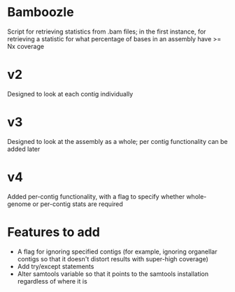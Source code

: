 # Bamboozle

Script for retrieving statistics from .bam files; in the first instance, for retrieving a statistic for what
percentage of bases in an assembly have >= Nx coverage

# v2

Designed to look at each contig individually

# v3

Designed to look at the assembly as a whole; per contig functionality can be added later

# v4

Added per-contig functionality, with a flag to specify whether whole-genome or per-contig stats are required

# Features to add

* A flag for ignoring specified contigs (for example, ignoring organellar contigs so that it doesn't
  distort results with super-high coverage)
* Add try/except statements
* Alter samtools variable so that it points to the samtools installation regardless of where it is

